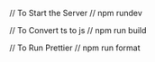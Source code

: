 // To Start the Server
// npm rundev

// To Convert ts to js 
// npm run build

// To Run Prettier
// npm run format

